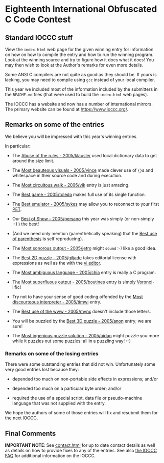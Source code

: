 # Eighteenth International Obfuscated C Code Contest


## Standard IOCCC stuff

View the `index.html` web page for the given winning entry for information on how
on how to compile the entry and how to run the winning program.
Look at the winning source and try to figure how it does what it does!
You may then wish to look at the Author's remarks for even more details.

Some ANSI C compilers are not quite as good as they should be.  If
yours is lacking, you may need to compile using `gcc` instead of your
local compiler.

This year we included most of the information included by the submitters
in the `README.md` files (that were used to build the `index.html` web pages).

The IOCCC has a website and now has a number of international mirrors.
The primary website can be found at <https://www.ioccc.org/>.


## Remarks on some of the entries

We believe you will be impressed with this year's winning entries.

In particular:

+ The [Abuse of the rules - 2005/klausler](klausler/index.html) used local dictionary data to
get around the size limit.

+ The [Most beauteous visuals - 2005/vince](vince/index.html) made clever use of `{}`s and
whitespace in their source code and during execution.

+ The [Most circuitous walk - 2005/vik](vik/index.html) entry is just amazing.

+ The [Best game - 2005/toledo](toledo/index.html) makes full use of its single function.

+ The [Best emulator - 2005/sykes](sykes/index.html) may allow you to reconnect to your first
[PET](https://en.wikipedia.org/wiki/Commodore_PET).

+ Our [Best of Show - 2005/persano](persano/index.html) this year was simply (or non-simply :-) ) the best!

+ (And we need only mention (parenthetically speaking) that the [Best use of
parenthesis](mikeash/index.html) is self reproducing).

+ The [Most sonorous output - 2005/jetro](jetro/index.html) might `sound` :-) like a good idea.

+ The [Best 2D puzzle - 2005/giljade](giljade/index.html) takes editorial license with expressions as well as the
with the [vi editor](https://en.wikipedia.org/wiki/Vi_&#x28;text_editor&#x29;).

+ The [Most ambiguous language - 2005/chia](chia/index.html) entry is really a C program.

+ The [Most superfluous output - 2005/boutines](boutines/index.html) entry is simply
[Voronoi](https://en.wikipedia.org/wiki/Voronoi_diagram)-lific!

+ Try not to have your sense of good coding offended by the [Most
discourteous interpreter - 2005/timwi](timwi/index.html) entry.

+ The [Best use of the www - 2005/mynx](mynx/index.html) doesn't include those letters.

+ You will be puzzled by the [Best 3D puzzle - 2005/anon](anon/index.html) entry; we are sure!

+ The [Most ingenious puzzle solution - 2005/aidan](aidan/index.html) might puzzle you more while it
puzzles out some puzzles: all in a puzzling way!  :-)


### Remarks on some of the losing entries

There were some outstanding entries that did not win.  Unfortunately
some very good entries lost because they:

+ depended too much on non-portable side effects in expressions; and/or

+ depended too much on a particular byte order; and/or

+ required the use of a special script, data file or pseudo-machine
  language that was not supplied with the entry.

We hope the authors of some of those entries will fix and resubmit
them for the next IOCCC.


## Final Comments

**IMPORTANT NOTE**: See [contact.html](../contact.html) for up to date contact details
as well as details on how to provide fixes to any of the entries.
See also [the IOCCC FAQ](../faq.html) for additional information on the IOCCC.


<!--

    Copyright © 1984-2024 by Landon Curt Noll. All Rights Reserved.

    You are free to share and adapt this file under the terms of this license:

        Creative Commons Attribution-ShareAlike 4.0 International (CC BY-SA 4.0)

    For more information, see:

        https://creativecommons.org/licenses/by-sa/4.0/

-->
